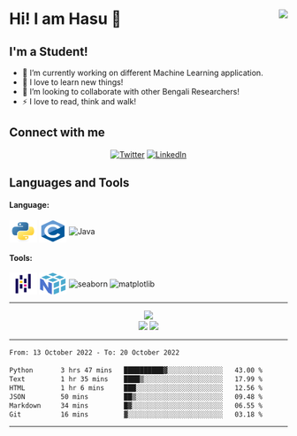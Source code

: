 # Hi! I am Hasu 👋 <img align="right" src="https://gpvc.arturio.dev/hasu234"/> 

## I'm a Student!

- 🔭 I’m currently working on different Machine Learning application.
- 🌱 I love to learn new things!
- 👯 I’m looking to collaborate with other Bengali Researchers!
- ⚡ I love to read, think and walk!


## Connect with me

<div align="center">

  [<img align="center" alt="Twitter" height="40" width="50" src="https://cdn.jsdelivr.net/gh/devicons/devicon/icons/twitter/twitter-original.svg">][twitter]
  [<img align="center" alt="LinkedIn" height="40" width="50" src="https://cdn.jsdelivr.net/gh/devicons/devicon/icons/linkedin/linkedin-original.svg" />][linkedin]
  
  

</div>

## Languages and Tools

<div align="left">
  
  #### Language:
  <img align="center" alt="Python" height="40" width="50" src="https://raw.githubusercontent.com/devicons/devicon/master/icons/python/python-original.svg">
  <img align="center" alt="C" height="40" width="50" src="https://raw.githubusercontent.com/devicons/devicon/master/icons/c/c-original.svg">
  <img align="center" alt="Java" height="40" width="50" src="https://cdn.jsdelivr.net/gh/devicons/devicon/icons/java/java-original.svg">
  
  #### Tools:
  <img align="center" alt="pandas" height="40" width="50" src="https://raw.githubusercontent.com/devicons/devicon/master/icons/pandas/pandas-original.svg">
  <img align="center" alt="numpy" height="40" width="50" src="https://raw.githubusercontent.com/devicons/devicon/master/icons/numpy/numpy-original.svg">
  <img align="center" alt="seaborn" height="40" width="50" src="https://seaborn.pydata.org/_images/logo-mark-lightbg.svg">
  <img align="center" alt="matplotlib" height="40" width="40"src="https://upload.wikimedia.org/wikipedia/commons/8/84/Matplotlib_icon.svg">
</div>

---


<div align="center">
  <img width="40%" src="https://github-readme-stats.vercel.app/api/top-langs/?username=hasu234&langs_count=8&layout=compact&theme=vue-dark&hide_border=true" />
</div>

<div align="center">
  <img width="47%" src="https://github-readme-stats.vercel.app/api?username=hasu234&theme=vue-dark&count_private=true&show_icons=true&include_all_commits=true&hide_border=true" />
  <img width="47%" src="https://github-readme-streak-stats.herokuapp.com/?user=hasu234&theme=vue-dark&hide_border=true" />
</div>

---

<!--START_SECTION:waka-->

```text
From: 13 October 2022 - To: 20 October 2022

Python       3 hrs 47 mins   ██████████▓░░░░░░░░░░░░░░   43.00 %
Text         1 hr 35 mins    ████▒░░░░░░░░░░░░░░░░░░░░   17.99 %
HTML         1 hr 6 mins     ███░░░░░░░░░░░░░░░░░░░░░░   12.56 %
JSON         50 mins         ██▒░░░░░░░░░░░░░░░░░░░░░░   09.48 %
Markdown     34 mins         █▓░░░░░░░░░░░░░░░░░░░░░░░   06.55 %
Git          16 mins         ▓░░░░░░░░░░░░░░░░░░░░░░░░   03.18 %
```

<!--END_SECTION:waka-->
---

[twitter]: https://twitter.com/last_train_23
[linkedin]: https://www.linkedin.com/in/hasmot-ali-hasu-29327b152/
